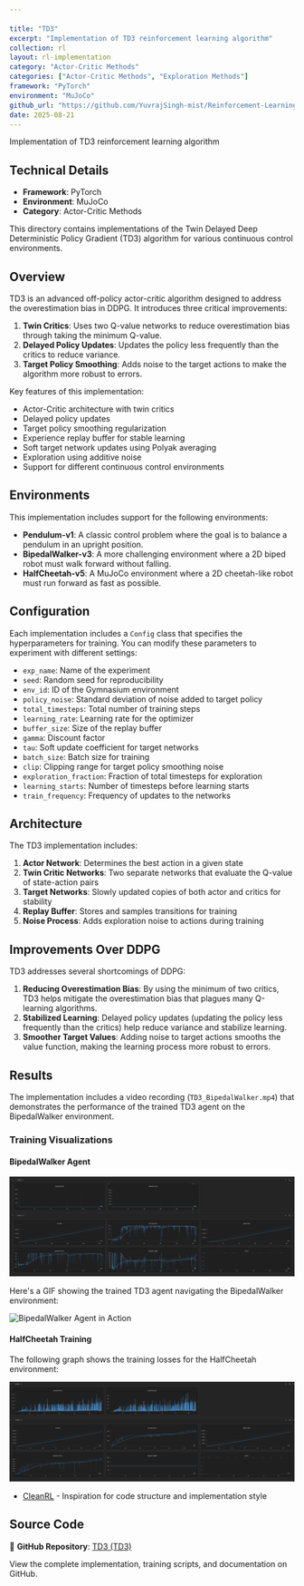 ```yaml
---

title: "TD3"
excerpt: "Implementation of TD3 reinforcement learning algorithm"
collection: rl
layout: rl-implementation
category: "Actor-Critic Methods"
categories: ["Actor-Critic Methods", "Exploration Methods"]
framework: "PyTorch"
environment: "MuJoCo"
github_url: "https://github.com/YuvrajSingh-mist/Reinforcement-Learning/tree/master/TD3"
date: 2025-08-21
---
```


Implementation of TD3 reinforcement learning algorithm

## Technical Details
- **Framework**: PyTorch
- **Environment**: MuJoCo
- **Category**: Actor-Critic Methods

This directory contains implementations of the Twin Delayed Deep Deterministic Policy Gradient (TD3) algorithm for various continuous control environments.

## Overview

TD3 is an advanced off-policy actor-critic algorithm designed to address the overestimation bias in DDPG. It introduces three critical improvements:

1. **Twin Critics**: Uses two Q-value networks to reduce overestimation bias through taking the minimum Q-value.
2. **Delayed Policy Updates**: Updates the policy less frequently than the critics to reduce variance.
3. **Target Policy Smoothing**: Adds noise to the target actions to make the algorithm more robust to errors.

Key features of this implementation:
- Actor-Critic architecture with twin critics
- Delayed policy updates
- Target policy smoothing regularization
- Experience replay buffer for stable learning
- Soft target network updates using Polyak averaging
- Exploration using additive noise
- Support for different continuous control environments

## Environments

This implementation includes support for the following environments:
- **Pendulum-v1**: A classic control problem where the goal is to balance a pendulum in an upright position.
- **BipedalWalker-v3**: A more challenging environment where a 2D biped robot must walk forward without falling.
- **HalfCheetah-v5**: A MuJoCo environment where a 2D cheetah-like robot must run forward as fast as possible.


## Configuration

Each implementation includes a `Config` class that specifies the hyperparameters for training. You can modify these parameters to experiment with different settings:

- `exp_name`: Name of the experiment
- `seed`: Random seed for reproducibility
- `env_id`: ID of the Gymnasium environment
- `policy_noise`: Standard deviation of noise added to target policy
- `total_timesteps`: Total number of training steps
- `learning_rate`: Learning rate for the optimizer
- `buffer_size`: Size of the replay buffer
- `gamma`: Discount factor
- `tau`: Soft update coefficient for target networks
- `batch_size`: Batch size for training
- `clip`: Clipping range for target policy smoothing noise
- `exploration_fraction`: Fraction of total timesteps for exploration
- `learning_starts`: Number of timesteps before learning starts
- `train_frequency`: Frequency of updates to the networks

## Architecture

The TD3 implementation includes:

1. **Actor Network**: Determines the best action in a given state
2. **Twin Critic Networks**: Two separate networks that evaluate the Q-value of state-action pairs
3. **Target Networks**: Slowly updated copies of both actor and critics for stability
4. **Replay Buffer**: Stores and samples transitions for training
5. **Noise Process**: Adds exploration noise to actions during training

## Improvements Over DDPG

TD3 addresses several shortcomings of DDPG:

1. **Reducing Overestimation Bias**: By using the minimum of two critics, TD3 helps mitigate the overestimation bias that plagues many Q-learning algorithms.
2. **Stabilized Learning**: Delayed policy updates (updating the policy less frequently than the critics) help reduce variance and stabilize learning.
3. **Smoother Target Values**: Adding noise to target actions smooths the value function, making the learning process more robust to errors.

## Results

The implementation includes a video recording (`TD3_BipedalWalker.mp4`) that demonstrates the performance of the trained TD3 agent on the BipedalWalker environment.

### Training Visualizations

#### BipedalWalker Agent

![BipedalWalker Performance](https://raw.githubusercontent.com/YuvrajSingh-mist/Reinforcement-Learning/master/TD3/images/BiPedal.png)

Here's a GIF showing the trained TD3 agent navigating the BipedalWalker environment:

![BipedalWalker Agent in Action](https://raw.githubusercontent.com/YuvrajSingh-mist/Reinforcement-Learning/master/TD3/images/output_bipedal_walker.gif)

#### HalfCheetah Training

The following graph shows the training losses for the HalfCheetah environment:

![HalfCheetah Training Loss](https://raw.githubusercontent.com/YuvrajSingh-mist/Reinforcement-Learning/master/TD3/images/lossHalfCheetah.png)


- [CleanRL](https://github.com/vwxyzjn/cleanrl) - Inspiration for code structure and implementation style


## Source Code
📁 **GitHub Repository**: [TD3 (TD3)](https://github.com/YuvrajSingh-mist/Reinforcement-Learning/tree/master/TD3)

View the complete implementation, training scripts, and documentation on GitHub.
